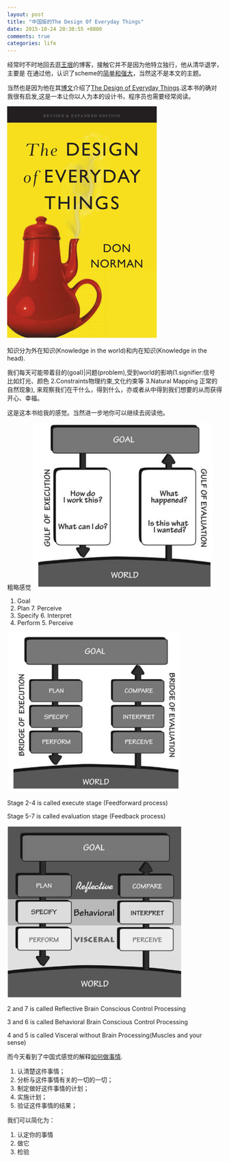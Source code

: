 ```yaml
---
layout: post
title: "中国版的The Design Of Everyday Things"
date: 2015-10-24 20:30:55 +0800
comments: true
categories: life
---
```


经常时不时地回去逛[王垠][1]的博客，接触它并不是因为他特立独行，他从清华退学，主要是
在通过他，认识了scheme的[简单和强大][2]，当然这不是本文的主题。

当然也是因为他在其[博文][4]介绍了[The Design of Everyday Things][3].这本书的确对我很有启发,这是一本让你以人为本的设计书，程序员也需要经常阅读。

![TheDesign][5]
<!--more-->

知识分为外在知识(Knowledge in the world)和内在知识(Knowledge in the head).

我们每天可能带着目的(goal)|问题(problem),受到world的影响(1.signifier:信号 比如灯光、颜色  2.Constraints物理约束,文化约束等 3.Natural Mapping 正常的自然现象), 来观察我们在干什么，得到什么，亦或者从中得到我们想要的从而获得开心、幸福。

这是这本书给我的感觉。当然进一步地你可以继续去阅读他。

粗略感觉
![goalRouph][7]
1. Goal
2. Plan        7. Perceive
3. Specify     6. Interpret
4. Perform     5. Perceive

![goalDetail][8]

Stage 2-4 is called execute stage (Feedforward process)

Stage 5-7 is called evaluation stage (Feedback process)

![world][9]

2 and 7 is called Reflective Brain Conscious Control Processing

3 and 6 is called Behavioral Brain Conscious Control Processing

4 and 5 is called Visceral without Brain Processing(Muscles and your sense)
 

而今天看到了中国式感觉的解释[如何做事情][6].

1. 认清楚这件事情；
2. 分析与这件事情有关的一切的一切；
3. 制定做好这件事情的计划；
4. 实施计划；
5. 验证这件事情的结果；

我们可以简化为：

1. 认定你的事情
2. 做它
3. 检验 



[1]: http://www.yinwang.org/ 
[2]: http://www.yinwang.org/blog-cn/2012/08/01/interpreter/ 
[3]: http://www.amazon.com/Design-Everyday-Things-Revised-Expanded-ebook/dp/B00E257T6C 
[4]: http://www.yinwang.org/blog-cn/2014/07/17/rest/ 
[5]: /images/life/design.png
[6]: http://www.cnblogs.com/bluebbc/p/3364112.html 
[7]: /images/life/goalRouph.png
[8]: /images/life/goalDetail.png
[9]: /images/life/world.png

